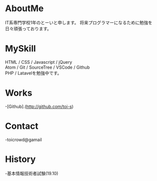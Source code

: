 # AboutMe
IT系専門学校1年のとーいと申します。
将来プログラマーになるために勉強を日々頑張っております。     

# MySkill
HTML / CSS / Javascript / jQuery  
Atom / Git / SourceTree / VSCode / Github  
PHP / Latavelを勉強中です。      

# Works
-[Github].(http://github.com/toi-s)    

# Contact 
-toicrowd@gamail    

# History
-基本情報技術者試験(19.10)    
